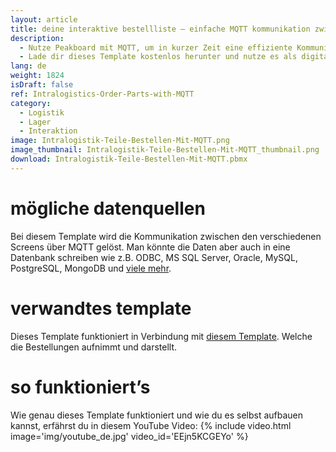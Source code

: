 ```yaml
---
layout: article
title: deine interaktive bestellliste – einfache MQTT kommunikation zwischen produktion und intralogistik
description: 
  - Nutze Peakboard mit MQTT, um in kurzer Zeit eine effiziente Kommunikation zwischen der Produktion und der Intralogistik herzustellen. Erstelle so ganz leicht Bestellungen von Produktionsteilen, die in der Fertigung benötigt werden, und sende sie per Knopfdruck an die Intralogistik.
  - Lade dir dieses Template kostenlos herunter und nutze es als digitale und interaktive Bestellliste, die mithilfe eines Touchscreens von deinem Werker bedient wird, um so fehlende Produktionsteile im Lager nachzubestellen. So garantierst du lückenlose Produktionsprozesse und minimierst Wartezeiten nachhaltig.
lang: de
weight: 1824
isDraft: false
ref: Intralogistics-Order-Parts-with-MQTT
category:
  - Logistik
  - Lager
  - Interaktion
image: Intralogistik-Teile-Bestellen-Mit-MQTT.png
image_thumbnail: Intralogistik-Teile-Bestellen-Mit-MQTT_thumbnail.png
download: Intralogistik-Teile-Bestellen-Mit-MQTT.pbmx
---
```


# mögliche datenquellen

Bei diesem Template wird die Kommunikation zwischen den verschiedenen Screens über MQTT gelöst. Man könnte die Daten aber auch in eine Datenbank schreiben wie z.B. ODBC, MS SQL Server, Oracle, MySQL, PostgreSQL, MongoDB und [viele mehr](https://peakboard.com/datenanbindungen/). 

# verwandtes template

Dieses Template funktioniert in Verbindung mit [diesem Template](https://templates.peakboard.com/Intralogistics-Receive-Orders-via-MQTT/index). Welche die Bestellungen aufnimmt und darstellt.

# so funktioniert’s

Wie genau dieses Template funktioniert und wie du es selbst aufbauen kannst, erfährst du in diesem YouTube Video:
{% include video.html image='img/youtube_de.jpg' video_id='EEjn5KCGEYo' %}
